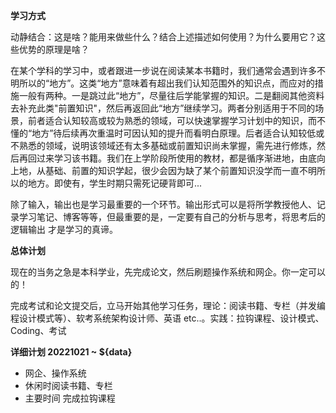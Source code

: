 **学习方式**

动静结合：这是啥？能用来做些什么？结合上述描述如何使用？为什么要用它？这些优势的原理是啥？

在某个学科的学习中，或者跟进一步说在阅读某本书籍时，我们通常会遇到许多不明所以的“地方”。这类“地方”意味着有超出我们认知范围外的知识点，而应对的措施一般有两种。一是跳过此“地方”，尽量往后学能掌握的知识。二是翻阅其他资料去补充此类"前置知识"，然后再返回此“地方”继续学习。两者分别适用于不同的场景，前者适合认知较高或较为熟悉的领域，可以快速掌握学习计划中的知识，而不懂的“地方”待后续再次重温时可因认知的提升而看明白原理。后者适合认知较低或不熟悉的领域，说明该领域还有太多基础或前置知识尚未掌握，需先进行修炼，然后再回过来学习该书籍。我们在上学阶段所使用的教材，都是循序渐进地，由底向上地，从基础、前置的知识学起，很少会因为缺了某个前置知识没学而一直不明所以的地方。即使有，学生时期只需死记硬背即可...

除了输入，输出也是学习最重要的一个环节。输出形式可以是将所学教授他人、记录学习笔记、博客等等，但最重要的是，一定要有自己的分析与思考，将思考后的逻辑输出 才是学习的真谛。



**总体计划**

现在的当务之急是本科学业，先完成论文，然后刷题操作系统和网企。你一定可以的！

完成考试和论文提交后，立马开始其他学习任务，理论：阅读书籍、专栏（并发编程设计模式等）、软考系统架构设计师、英语 etc..。实践：拉钩课程、设计模式、Coding、考试



**详细计划 20221021 ~ ${data}**

- 网企、操作系统
- 休闲时阅读书籍、专栏
- 主要时间 完成拉钩课程
